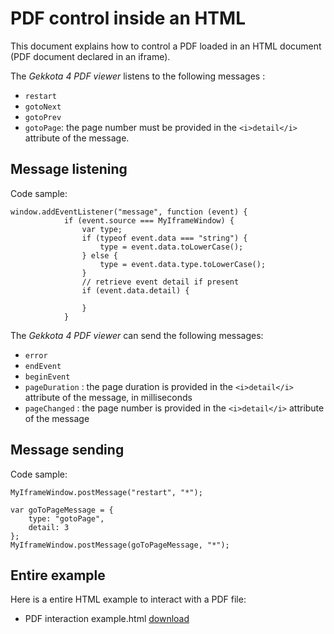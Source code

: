 # PDF control inside an HTML

This document explains how to control a PDF loaded in an HTML document (PDF document declared in an iframe).

The *Gekkota 4 PDF viewer* listens to the following messages :

- `restart`
- `gotoNext`
- `gotoPrev`
- `gotoPage`: the page number must be provided in the ```<i>detail</i>``` attribute of the message.

## Message listening

Code sample:
```
window.addEventListener("message", function (event) {
            if (event.source === MyIframeWindow) {
                var type;
                if (typeof event.data === "string") {
                    type = event.data.toLowerCase();
                } else {
                    type = event.data.type.toLowerCase();
                }
                // retrieve event detail if present
                if (event.data.detail) {

                }
            }
```

The *Gekkota 4 PDF viewer* can send the following messages:

- `error`
- `endEvent`
- `beginEvent`
- `pageDuration` : the page duration is provided in the ```<i>detail</i>``` attribute of the message, in milliseconds
- `pageChanged` : the page number is provided in the ```<i>detail</i>``` attribute of the message

## Message sending

Code sample:
```
MyIframeWindow.postMessage("restart", "*");
```
```
var goToPageMessage = {
    type: "gotoPage",
    detail: 3
};
MyIframeWindow.postMessage(goToPageMessage, "*");
```

## Entire example
Here is a entire HTML example to interact with a PDF file:

- PDF interaction example.html [download](https://github.com/Qeedji/archives/blob/master/downloads/application-notes/PDF%20interaction%20example.html)
